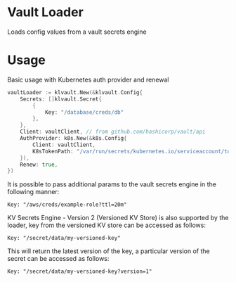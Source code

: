 # Vault Loader
Loads config values from a vault secrets engine

# Usage

Basic usage with Kubernetes auth provider and renewal
```go
vaultLoader := klvault.New(&klvault.Config{
	Secrets: []klvault.Secret{
		{
			Key: "/database/creds/db"
		},
	},
	Client: vaultClient, // from github.com/hashicorp/vault/api
	AuthProvider: k8s.New(&k8s.Config{
		Client: vaultClient,
		K8sTokenPath: "/var/run/secrets/kubernetes.io/serviceaccount/token",
	}),
	Renew: true,
})
```

It is possible to pass additional params to the vault secrets engine in the following manner:

`Key: "/aws/creds/example-role?ttl=20m"`

KV Secrets Engine - Version 2 (Versioned KV Store) is also supported by the loader, key from the versioned KV store can be accessed as follows:

`Key: "/secret/data/my-versioned-key"`

This will return the latest version of the key, a particular version of the secret can be accessed as follows:

`Key: "/secret/data/my-versioned-key?version=1"`
